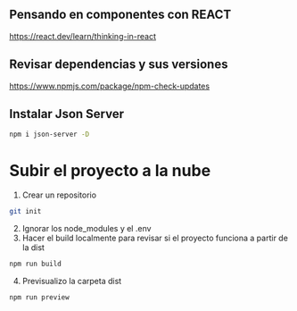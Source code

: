 ## Pensando en componentes con REACT

<https://react.dev/learn/thinking-in-react>

## Revisar dependencias y sus versiones

<https://www.npmjs.com/package/npm-check-updates>

## Instalar Json Server

```sh
npm i json-server -D
```

# Subir el proyecto a la nube

1. Crear un repositorio

```sh
git init
```

2. Ignorar los node_modules y el .env
3. Hacer el build localmente para revisar si el proyecto funciona a partir de la dist

```sh
npm run build
```

4. Previsualizo la carpeta dist

```sh
npm run preview
```






